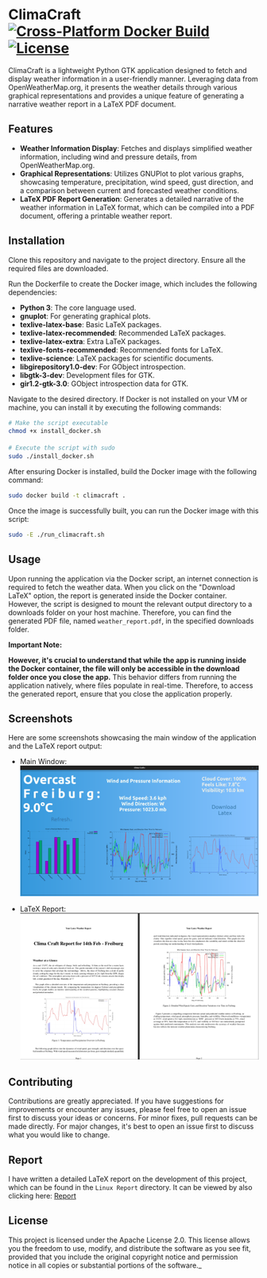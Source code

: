 

# ClimaCraft [![Cross-Platform Docker Build](https://github.com/ashdriod/ClimaCraft/actions/workflows/main.yml/badge.svg)](https://github.com/ashdriod/ClimaCraft/actions/workflows/main.yml) [![License](https://img.shields.io/badge/License-Apache_2.0-blue.svg)](https://opensource.org/licenses/Apache-2.0)



ClimaCraft is a lightweight Python GTK application designed to fetch and display weather information in a user-friendly
manner. Leveraging data from OpenWeatherMap.org, it presents the weather details through various graphical
representations and provides a unique feature of generating a narrative weather report in a LaTeX PDF document.

## Features

- **Weather Information Display**: Fetches and displays simplified weather information, including wind and pressure
  details, from OpenWeatherMap.org.
- **Graphical Representations**: Utilizes GNUPlot to plot various graphs, showcasing temperature, precipitation, wind
  speed, gust direction, and a comparison between current and forecasted weather conditions.
- **LaTeX PDF Report Generation**: Generates a detailed narrative of the weather information in LaTeX format, which can
  be compiled into a PDF document, offering a printable weather report.

## Installation

Clone this repository and navigate to the project directory. Ensure all the required files are downloaded.

Run the Dockerfile to create the Docker image, which includes the following dependencies:

- **Python 3**: The core language used.
- **gnuplot**: For generating graphical plots.
- **texlive-latex-base**: Basic LaTeX packages.
- **texlive-latex-recommended**: Recommended LaTeX packages.
- **texlive-latex-extra**: Extra LaTeX packages.
- **texlive-fonts-recommended**: Recommended fonts for LaTeX.
- **texlive-science**: LaTeX packages for scientific documents.
- **libgirepository1.0-dev**: For GObject introspection.
- **libgtk-3-dev**: Development files for GTK.
- **gir1.2-gtk-3.0**: GObject introspection data for GTK.

Navigate to the desired directory. If Docker is not installed on your VM or machine, you can install it by executing the
following commands:

```bash
# Make the script executable
chmod +x install_docker.sh

# Execute the script with sudo
sudo ./install_docker.sh
```

After ensuring Docker is installed, build the Docker image with the following command:

```bash
sudo docker build -t climacraft .
```

Once the image is successfully built, you can run the Docker image with this script:

```bash
sudo -E ./run_climacraft.sh
```

## Usage

Upon running the application via the Docker script, an internet connection is required to fetch the weather data. When
you click on the "Download LaTeX" option, the report is generated inside the Docker container. However, the script is
designed to mount the relevant output directory to a downloads folder on your host machine. Therefore, you can find the
generated PDF file, named `weather_report.pdf`, in the specified downloads folder.

**Important Note:**

**However, it's crucial to understand that while the app is running inside the Docker container, the file will only be
accessible in the download folder once you close the app.** This behavior differs from running the application natively,
where files populate in real-time. Therefore, to access the generated report, ensure that you close the application
properly.

## Screenshots

Here are some screenshots showcasing the main window of the application and the LaTeX report output:

- Main Window:
  ![Main Window](data/Screenshots/Mainwindow.png)

- LaTeX Report:
  ![LaTeX Report](data/Screenshots/Latexreport.png)

## Contributing

Contributions are greatly appreciated. If you have suggestions for improvements or encounter any issues, please feel
free to open an issue first to discuss your ideas or concerns. For minor fixes, pull requests can be made directly. For
major changes, it's best to open an issue first to discuss what you would like to change.


## Report
I have written a detailed LaTeX report on the development of this project, which can be found in the `Linux Report` directory. It can be viewed by also clicking here: [Report](Linux%20Report/Clima_Craft_Report.pdf)




## License

This project is licensed under the Apache License 2.0. This license allows you the freedom to use, modify, and
distribute the software as you see fit, provided that you include the original copyright notice and permission notice in
all copies or substantial portions of the software._
